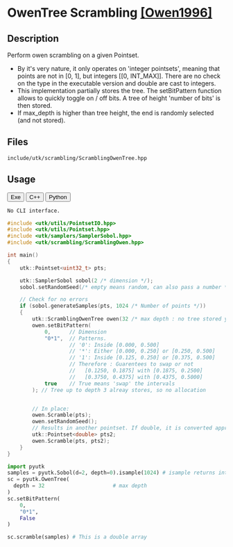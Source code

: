 # OwenTree Scrambling [[Owen1996]](https://link.springer.com/chapter/10.1007/978-1-4612-2552-2_19)

## Description 

Perform owen scrambling on a given Pointset.

* By it's very nature, it only operates on 'integer pointsets', meaning that
points are not in [0, 1], but integers [[0, INT_MAX]]. There are no check on the type
in the executable version and double are cast to integers.
* This implementation partially stores the tree. The setBitPattern function allows to 
  quickly toggle on / off bits. A tree of height 'number of bits' is then stored. 
* If max_depth is higher than tree height, the end is randomly selected (and not stored).


## Files

```
include/utk/scrambling/ScramblingOwenTree.hpp
```

## Usage

<button class="tablink exebutton" onclick="openCode('exe', this)" markdown="1">Exe</button> 
<button class="tablink cppbutton" onclick="openCode('cpp', this)" markdown="1">C++</button> 
<button class="tablink pybutton" onclick="openCode('py', this)" markdown="1">Python</button> 
<br/>
  

<div class="exe tabcontent">

```bash
No CLI interface. 
```

</div>

<div class="cpp tabcontent">

```  cpp
#include <utk/utils/PointsetIO.hpp>
#include <utk/utils/Pointset.hpp>
#include <utk/samplers/SamplerSobol.hpp>
#include <utk/scrambling/ScramblingOwen.hpp>

int main()
{
    utk::Pointset<uint32_t> pts;

    utk::SamplerSobol sobol(2 /* dimension */);
    sobol.setRandomSeed(/* empty means random, can also pass a number */);

    // Check for no errors
    if (sobol.generateSamples(pts, 1024 /* Number of points */))
    {
        utk::ScramblingOwenTree owen(32 /* max depth : no tree stored yet */);
        owen.setBitPattern(
            0,      // Dimension 
            "0*1",  // Patterns. 
                    // '0': Inside [0.000, 0.500]
                    // '*': Either [0.000, 0.250] or [0.250, 0.500]
                    // '1': Inside [0.125, 0.250] or [0.375, 0.500]
                    // Therefore : Guarentees to swap or not  
                    //   [0.1250, 0.1875] with [0.1875, 0.2500]
                    //   [0.3750, 0.4375] with [0.4375, 0.5000]
            true    // True means 'swap' the intervals
        ); // Tree up to depth 3 alreay stores, so no allocation


        // In place:
        owen.Scramble(pts);
        owen.setRandomSeed();
        // Results in another pointset. If double, it is converted appropriatly
        utk::Pointset<double> pts2;
        owen.Scramble(pts, pts2);        
    }
}
```  

</div>

<div class="py tabcontent">

``` python
import pyutk
samples = pyutk.Sobol(d=2, depth=0).isample(1024) # isample returns integers
sc = pyutk.OwenTree(
  depth = 32                      # max depth
)
sc.setBitPattern(
    0, 
    "0*1", 
    False
)

sc.scramble(samples) # This is a double array
```  

</div>